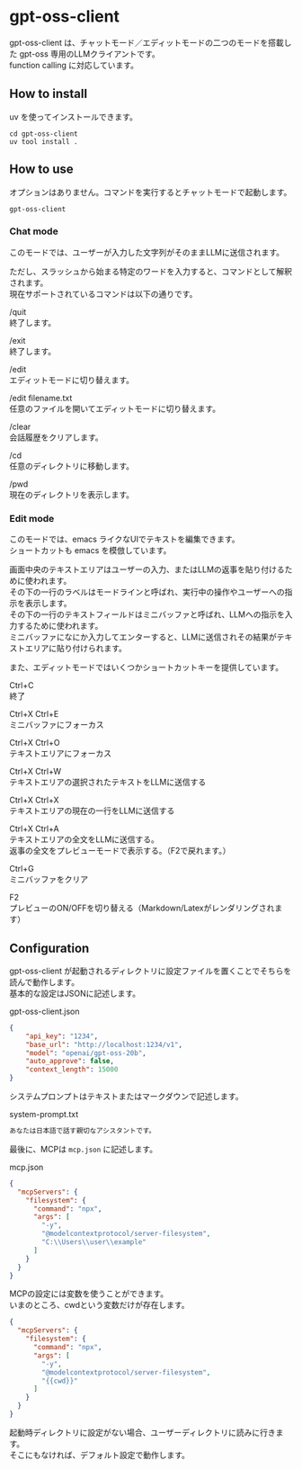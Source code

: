 # gpt-oss-client
gpt-oss-client は、チャットモード／エディットモードの二つのモードを搭載した gpt-oss 専用のLLMクライアントです。  
function calling に対応しています。

## How to install
uv を使ってインストールできます。
````
cd gpt-oss-client
uv tool install .
````

## How to use
オプションはありません。コマンドを実行するとチャットモードで起動します。
````
gpt-oss-client
````

### Chat mode
このモードでは、ユーザーが入力した文字列がそのままLLMに送信されます。

ただし、スラッシュから始まる特定のワードを入力すると、コマンドとして解釈されます。  
現在サポートされているコマンドは以下の通りです。

/quit  
終了します。

/exit  
終了します。

/edit  
エディットモードに切り替えます。

/edit filename.txt  
任意のファイルを開いてエディットモードに切り替えます。

/clear  
会話履歴をクリアします。

/cd  
任意のディレクトリに移動します。

/pwd  
現在のディレクトリを表示します。

### Edit mode
このモードでは、emacs ライクなUIでテキストを編集できます。  
ショートカットも emacs を模倣しています。

画面中央のテキストエリアはユーザーの入力、またはLLMの返事を貼り付けるために使われます。  
その下の一行のラベルはモードラインと呼ばれ、実行中の操作やユーザーへの指示を表示します。  
その下の一行のテキストフィールドはミニバッファと呼ばれ、LLMへの指示を入力するために使われます。  
ミニバッファになにか入力してエンターすると、LLMに送信されその結果がテキストエリアに貼り付けられます。

また、エディットモードではいくつかショートカットキーを提供しています。

Ctrl+C  
終了

Ctrl+X Ctrl+E  
ミニバッファにフォーカス

Ctrl+X Ctrl+O  
テキストエリアにフォーカス

Ctrl+X Ctrl+W  
テキストエリアの選択されたテキストをLLMに送信する

Ctrl+X Ctrl+X  
テキストエリアの現在の一行をLLMに送信する

Ctrl+X Ctrl+A  
テキストエリアの全文をLLMに送信する。  
返事の全文をプレビューモードで表示する。（F2で戻れます。）

Ctrl+G  
ミニバッファをクリア

F2  
プレビューのON/OFFを切り替える（Markdown/Latexがレンダリングされます）

## Configuration
gpt-oss-client が起動されるディレクトリに設定ファイルを置くことでそちらを読んで動作します。  
基本的な設定はJSONに記述します。

gpt-oss-client.json
```gpt-oss-client.json
{
    "api_key": "1234",
    "base_url": "http://localhost:1234/v1",
    "model": "openai/gpt-oss-20b",
    "auto_approve": false,
    "context_length": 15000
}
```

システムプロンプトはテキストまたはマークダウンで記述します。

system-prompt.txt
```system-prompt.txt
あなたは日本語で話す親切なアシスタントです。
```

最後に、MCPは `mcp.json` に記述します。

mcp.json
```mcp.json
{
  "mcpServers": {
    "filesystem": {
      "command": "npx",
      "args": [
        "-y",
        "@modelcontextprotocol/server-filesystem",
        "C:\\Users\\user\\example"
      ]
    }
  }
}
```

MCPの設定には変数を使うことができます。  
いまのところ、cwdという変数だけが存在します。
```mcp.json
{
  "mcpServers": {
    "filesystem": {
      "command": "npx",
      "args": [
        "-y",
        "@modelcontextprotocol/server-filesystem",
        "{{cwd}}"
      ]
    }
  }
}
```

起動時ディレクトリに設定がない場合、ユーザーディレクトリに読みに行きます。  
そこにもなければ、デフォルト設定で動作します。